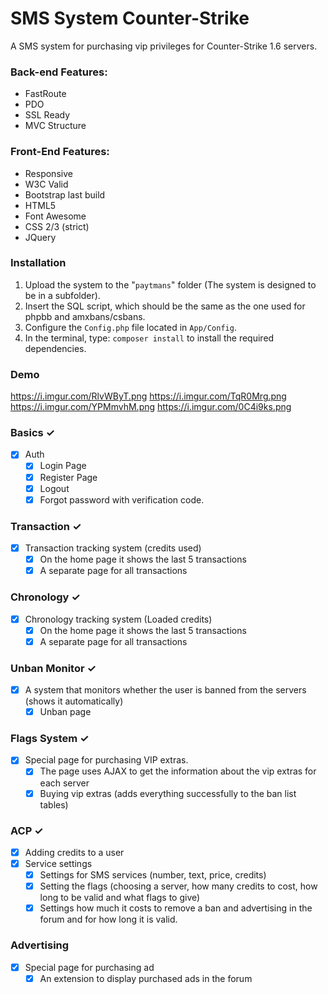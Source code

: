 # SMS System Counter-Strike
A SMS system for purchasing vip privileges for Counter-Strike 1.6 servers.

### Back-end Features:
- FastRoute
- PDO
- SSL Ready
- MVC Structure

### Front-End Features:
- Responsive
- W3C Valid
- Bootstrap last build
- HTML5
- Font Awesome
- CSS 2/3 (strict)
- JQuery

### Installation
1. Upload the system to the "`paytmans`" folder (The system is designed to be in a subfolder).
2. Insert the SQL script, which should be the same as the one used for phpbb and amxbans/csbans.
3. Configure the `Config.php` file located in `App/Config`.
4. In the terminal, type: `composer install` to install the required dependencies.

### Demo
https://i.imgur.com/RlvWByT.png
https://i.imgur.com/TqR0Mrg.png
https://i.imgur.com/YPMmvhM.png
https://i.imgur.com/0C4i9ks.png

### Basics ✓
- [x] Auth
    - [x] Login Page
    - [x] Register Page
    - [x] Logout
    - [x] Forgot password with verification code.
    
### Transaction ✓
- [x] Transaction tracking system (credits used)
    - [x] On the home page it shows the last 5 transactions
    - [x] A separate page for all transactions

### Chronology ✓
- [x] Chronology tracking system (Loaded credits)
    - [x] On the home page it shows the last 5 transactions
    - [x] A separate page for all transactions

### Unban Monitor ✓
- [x] A system that monitors whether the user is banned from the servers (shows it automatically)
    - [x] Unban page

### Flags System ✓
- [x] Special page for purchasing VIP extras.
    - [x] The page uses AJAX to get the information about the vip extras for each server
    - [x] Buying vip extras (adds everything successfully to the ban list tables)
  
### ACP ✓
- [x] Adding credits to a user
- [x] Service settings
    - [x] Settings for SMS services (number, text, price, credits)
    - [x] Setting the flags (choosing a server, how many credits to cost, how long to be valid and what flags to give)
    - [x] Settings how much it costs to remove a ban and advertising in the forum and for how long it is valid.

### Advertising
- [x] Special page for purchasing ad
    - [x] An extension to display purchased ads in the forum
